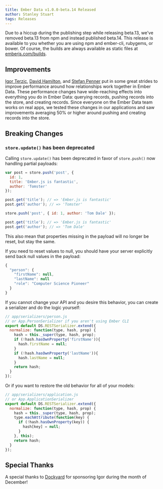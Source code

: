 ```yaml
---
title: Ember Data v1.0.0-beta.14 Released
author: Stanley Stuart
tags: Releases
---
```


Due to a hiccup during the publishing step while releasing beta.13,
we've removed beta.13 from npm and instead published beta.14. This
release is available to you whether you are using npm and ember-cli,
rubygems, or bower. Of course, the builds are always available as static
files at [emberjs.com/builds](http://emberjs.com/builds).

## Improvements

[Igor Terzic][igor], [David Hamilton][hjdivad], and [Stefan
Penner][stef] put in some great strides to improve performance around
how relationships work together in Ember Data. These performance changes
have wide-reaching effects into everything you do in Ember Data:
querying records, pushing records into the store, and creating records.
Since everyone on the Ember Data team works on real apps, we tested
these changes in our applications and saw improvements averaging 50% or
higher around pushing and creating records into the store.

## Breaking Changes

### `store.update()` has been deprecated

Calling `store.update()` has been deprecated in favor of `store.push()`
now
handling partial payloads:

```javascript
var post = store.push('post', {
  id: 1,
  title: 'Ember.js is fantastic',
  author: 'Tomster'
});

post.get('title'); // => 'Ember.js is fantastic'
post.get('author'); // => 'Tomster'

store.push('post', { id: 1, author: 'Tom Dale' });

post.get('title'); // => 'Ember.js is fantastic'
post.get('author'); // => 'Tom Dale'
```

This also mean that properties missing in the payload will no longer be
reset,
but stay the same.

If you need to reset values to null, you should have your server
explicitly
send back null values in the payload:

```javascript
{
  "person": {
    "firstName": null,
    "lastName": null
    "role": "Computer Science Pioneer"
  }
}
```

If you cannot change your API and you desire this behavior, you can
create a
serializer and do the logic yourself:

```javascript
// app/serializers/person.js
// or App.PersonSerializer if you aren't using Ember CLI
export default DS.RESTSerializer.extend({
  normalize: function(type, hash, prop) {
    hash = this._super(type, hash, prop);
    if (!hash.hasOwnProperty('firstName')){
      hash.firstName = null;
    }
    if (!hash.hasOwnProperty('lastName')){
      hash.lastName = null;
    }
    return hash;
  }
});
```


Or if you want to restore the old behavior for all of your models:
```javascript
// app/serializers/application.js
// or App.ApplicationSerializer
export default DS.RESTSerializer.extend({
  normalize: function(type, hash, prop) {
    hash = this._super(type, hash, prop);
    type.eachAttribute(function(key) {
      if (!hash.hasOwnProperty(key)) {
        hash[key] = null;
      }
    }, this);
    return hash;
  }
});
```

## Special Thanks

A special thanks to [Dockyard][dockyard] for sponsoring Igor during the
month of December!

<!-- Links -->
[igor]: https://twitter.com/terzicigor
[hjdivad]: https://twitter.com/hjdivad
[stef]: https://twitter.com/stefanpenner
[dockyard]: http://dockyard.com
